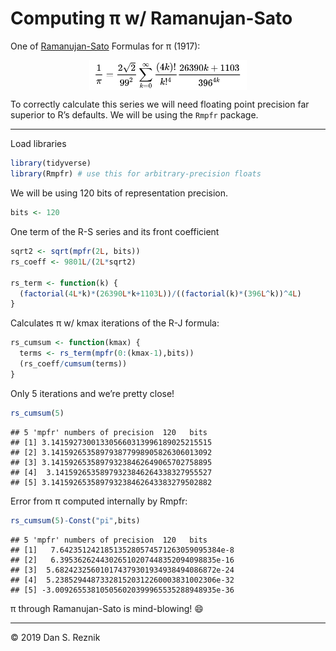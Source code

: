 Computing π w/ Ramanujan-Sato
================

One of
[Ramanujan-Sato](https://en.wikipedia.org/wiki/Ramanujan%E2%80%93Sato_series)
Formulas for π (1917):

<img src="pics/ramanujan-sato.png" width="50%" style="display: block; margin: auto;" />

To correctly calculate this series we will need floating point precision
far superior to R’s defaults. We will be using the `Rmpfr` package.

-----

Load libraries

``` r
library(tidyverse)
library(Rmpfr) # use this for arbitrary-precision floats
```

We will be using 120 bits of representation precision.

``` r
bits <- 120
```

One term of the R-S series and its front coefficient

``` r
sqrt2 <- sqrt(mpfr(2L, bits))
rs_coeff <- 9801L/(2L*sqrt2)

rs_term <- function(k) {
  (factorial(4L*k)*(26390L*k+1103L))/((factorial(k)*(396L^k))^4L)
}
```

Calculates π w/ kmax iterations of the R-J formula:

``` r
rs_cumsum <- function(kmax) {
  terms <- rs_term(mpfr(0:(kmax-1),bits))
  (rs_coeff/cumsum(terms))
}
```

Only 5 iterations and we’re pretty close\!

``` r
rs_cumsum(5)
```

    ## 5 'mpfr' numbers of precision  120   bits 
    ## [1] 3.141592730013305660313996189025215515
    ## [2] 3.141592653589793877998905826306013092
    ## [3] 3.141592653589793238462649065702758895
    ## [4]  3.14159265358979323846264338327955527
    ## [5] 3.141592653589793238462643383279502882

Error from π computed internally by Rmpfr:

``` r
rs_cumsum(5)-Const("pi",bits)
```

    ## 5 'mpfr' numbers of precision  120   bits 
    ## [1]   7.642351242185135280574571263059095384e-8
    ## [2]   6.39536262443026510207448352094098835e-16
    ## [3]  5.682423256010174379301934938494086872e-24
    ## [4]  5.238529448733281520312260003831002306e-32
    ## [5] -3.009265538105056020399965535288948935e-36

π through Ramanujan-Sato is mind-blowing\! 😄

-----

© 2019 Dan S. Reznik
